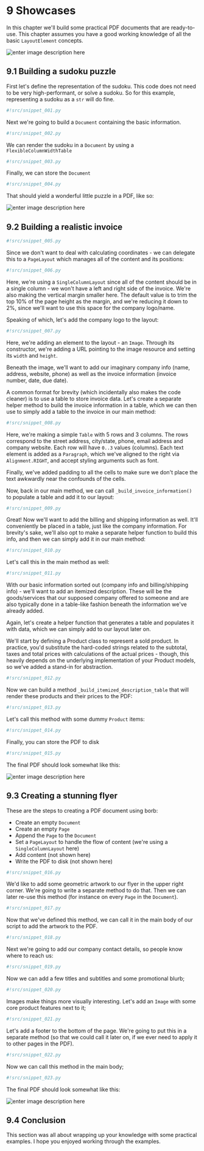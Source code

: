 # 9 Showcases

In this chapter we'll build some practical PDF documents that are ready-to-use.
This chapter assumes you have a good working knowledge of all the basic `LayoutElement`  concepts.

![enter image description here](img/chapter_illustration.jpg)

<div style="page-break-before: always;"></div>

## 9.1 Building a sudoku puzzle

First let's define the representation of the sudoku.
This code does not need to be very high-performant, or solve a sudoku.
So for this example, representing a sudoku as a `str` will do fine.

```python
#!src/snippet_001.py
```

Next we're going to build a `Document` containing the basic information.

```python
#!src/snippet_002.py
```

We can render the sudoku in a `Document` by using a `FlexibleColumnWidthTable`

```python
#!src/snippet_003.py
```

Finally, we can store the `Document`

```python
#!src/snippet_004.py
```

That should yield a wonderful little puzzle in a PDF, like so:

![enter image description here](img/snippet_004.png)

## 9.2 Building a realistic invoice

```python
#!src/snippet_005.py
```

Since we don't want to deal with calculating coordinates - we can delegate this to a `PageLayout` which manages all of the content and its positions:

```python
#!src/snippet_006.py
```

Here, we're using a `SingleColumnLayout` since all of the content should be in a single column - we won't have a left and right side of the invoice. 
We're also making the vertical margin smaller here. The default value is to trim the top 10% of the page height as the margin, and we're reducing it down to 2%, since we'll want to use this space for the company logo/name.

Speaking of which, let's add the company logo to the layout:

```python
#!src/snippet_007.py
```

Here, we're adding an element to the layout - an `Image`. Through its constructor, we're adding a URL pointing to the image resource and setting its `width` and `height`.

Beneath the image, we'll want to add our imaginary company info (name, address, website, phone) as well as the invoice information (invoice number, date, due date).

A common format for brevity (which incidentally also makes the code cleaner) is to use a table to store invoice data. Let's create a separate helper method to build the invoice information in a table, which we can then use to simply add a table to the invoice in our main method:

```python
#!src/snippet_008.py
```

Here, we're making a simple `Table` with 5 rows and 3 columns. The rows correspond to the street address, city/state, phone, email address and company website. Each row will have `0..3` values (columns). Each text element is added as a `Paragraph`, which we've aligned to the right via `Alignment.RIGHT`, and accept styling arguments such as font.

Finally, we've added padding to all the cells to make sure we don't place the text awkwardly near the confounds of the cells.

Now, back in our main method, we can call `_build_invoice_information()` to populate a table and add it to our layout:

```python
#!src/snippet_009.py
```

Great! Now we'll want to add the billing and shipping information as well. It'll conveniently be placed in a table, just like the company information. For brevity's sake, we'll also opt to make a separate helper function to build this info, and then we can simply add it in our main method:

```python
#!src/snippet_010.py
```

Let's call this in the main method as well:

```python
#!src/snippet_011.py
```

With our basic information sorted out (company info and billing/shipping info) - we'll want to add an itemized description. These will be the goods/services that our supposed company offered to someone and are also typically done in a table-like fashion beneath the information we've already added.

Again, let's create a helper function that generates a table and populates it with data, which we can simply add to our layout later on.

We'll start by defining a Product class to represent a sold product. In practice, you'd substitute the hard-coded strings related to the subtotal, taxes and total prices with calculations of the actual prices - though, this heavily depends on the underlying implementation of your Product models, so we've added a stand-in for abstraction.

```python
#!src/snippet_012.py
```

Now we can build a method `_build_itemized_description_table` that will render these products and their prices to the PDF:

```python
#!src/snippet_013.py
```

Let's call this method with some dummy `Product` items:

```python
#!src/snippet_014.py
```

Finally, you can store the PDF to disk

```python
#!src/snippet_015.py
```

The final PDF should look somewhat like this:

![enter image description here](img/snippet_015.png)

## 9.3 Creating a stunning flyer

These are the steps to creating a PDF document using borb:

- Create an empty `Document`
- Create an empty `Page`
- Append the `Page` to the `Document`
- Set a `PageLayout` to handle the flow of content (we're using a `SingleColumnLayout` here)
- Add content (not shown here)
- Write the PDF to disk (not shown here)

```python
#!src/snippet_016.py
```

We'd like to add some geometric artwork to our flyer in the upper right corner. We're going to write a separate method to do that. Then we can later re-use this method (for instance on every `Page` in the `Document`).

```python
#!src/snippet_017.py
```

Now that we've defined this method, we can call it in the main body of our script to add the artwork to the PDF.

```python
#!src/snippet_018.py
```

Next we're going to add our company contact details, so people know where to reach us:

```python
#!src/snippet_019.py
```

Now we can add a few titles and subtitles and some promotional blurb;

```python
#!src/snippet_020.py
```

Images make things more visually interesting. Let's add an `Image` with some core product features next to it;

```python
#!src/snippet_021.py
```

Let's add a footer to the bottom of the page. We're going to put this in a separate method (so that we could call it later on, if we ever need to apply it to other pages in the PDF).

```python
#!src/snippet_022.py
```

Now we can call this method in the main body;

```python
#!src/snippet_023.py
```

The final PDF should look somewhat like this:

![enter image description here](img/snippet_024.png)


## 9.4 Conclusion

This section was all about wrapping up your knowledge with some practical examples.
I hope you enjoyed working through the examples.